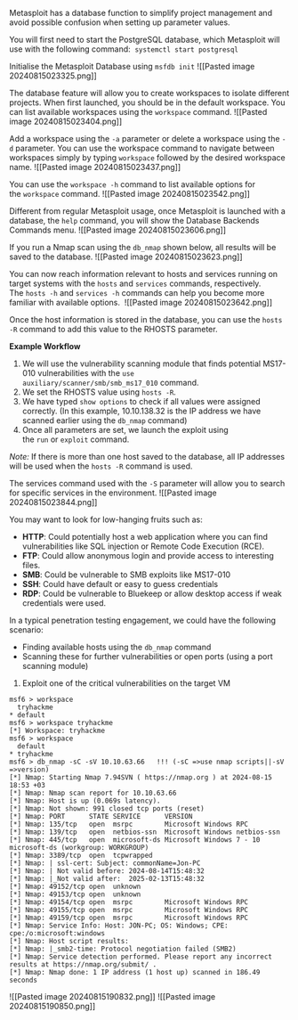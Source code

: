 Metasploit has a database function to simplify project management and avoid possible confusion when setting up parameter values. 

You will first need to start the PostgreSQL database, which Metasploit will use with the following command:  `systemctl start postgresql`

Initialise the Metasploit Database using `msfdb init`
![[Pasted image 20240815023325.png]]

The database feature will allow you to create workspaces to isolate different projects. When first launched, you should be in the default workspace. You can list available workspaces using the `workspace` command.
![[Pasted image 20240815023404.png]]

Add a workspace using the `-a` parameter or delete a workspace using the `-d` parameter. You can use the workspace command to navigate between workspaces simply by typing `workspace` followed by the desired workspace name.
![[Pasted image 20240815023437.png]]

You can use the `workspace -h` command to list available options for the `workspace` command.
![[Pasted image 20240815023542.png]]

Different from regular Metasploit usage, once Metasploit is launched with a database, the `help` command, you will show the Database Backends Commands menu.
![[Pasted image 20240815023606.png]]

  
If you run a Nmap scan using the `db_nmap` shown below, all results will be saved to the database.
![[Pasted image 20240815023623.png]]

You can now reach information relevant to hosts and services running on target systems with the `hosts` and `services` commands, respectively. The `hosts -h` and `services -h` commands can help you become more familiar with available options. 
![[Pasted image 20240815023642.png]]

Once the host information is stored in the database, you can use the `hosts -R` command to add this value to the RHOSTS parameter.

**Example Workflow**
1. We will use the vulnerability scanning module that finds potential MS17-010 vulnerabilities with the `use auxiliary/scanner/smb/smb_ms17_010` command.
2. We set the RHOSTS value using `hosts -R`.
3. We have typed `show options` to check if all values were assigned correctly. (In this example, 10.10.138.32 is the IP address we have scanned earlier using the `db_nmap` command)
4. Once all parameters are set, we launch the exploit using the `run` or `exploit` command.

*Note:*
	If there is more than one host saved to the database, all IP addresses will be used when the `hosts -R` command is used.   

The services command used with the `-S` parameter will allow you to search for specific services in the environment.
![[Pasted image 20240815023844.png]]

You may want to look for low-hanging fruits such as:
- **HTTP**: Could potentially host a web application where you can find vulnerabilities like SQL injection or Remote Code Execution (RCE). 
- **FTP**: Could allow anonymous login and provide access to interesting files. 
- **SMB**: Could be vulnerable to SMB exploits like MS17-010
- **SSH**: Could have default or easy to guess credentials
- **RDP**: Could be vulnerable to Bluekeep or allow desktop access if weak credentials were used.

In a typical penetration testing engagement, we could have the following scenario: 
- Finding available hosts using the `db_nmap` command
- Scanning these for further vulnerabilities or open ports (using a port scanning module)


1) Exploit one of the critical vulnerabilities on the target VM
```
msf6 > workspace
  tryhackme
* default
msf6 > workspace tryhackme
[*] Workspace: tryhackme
msf6 > workspace
  default
* tryhackme
msf6 > db_nmap -sC -sV 10.10.63.66   !!! (-sC =>use nmap scripts||-sV =>version)
[*] Nmap: Starting Nmap 7.94SVN ( https://nmap.org ) at 2024-08-15 18:53 +03
[*] Nmap: Nmap scan report for 10.10.63.66
[*] Nmap: Host is up (0.069s latency).
[*] Nmap: Not shown: 991 closed tcp ports (reset)
[*] Nmap: PORT      STATE SERVICE      VERSION
[*] Nmap: 135/tcp   open  msrpc        Microsoft Windows RPC
[*] Nmap: 139/tcp   open  netbios-ssn  Microsoft Windows netbios-ssn
[*] Nmap: 445/tcp   open  microsoft-ds Microsoft Windows 7 - 10 microsoft-ds (workgroup: WORKGROUP)
[*] Nmap: 3389/tcp  open  tcpwrapped
[*] Nmap: | ssl-cert: Subject: commonName=Jon-PC
[*] Nmap: | Not valid before: 2024-08-14T15:48:32
[*] Nmap: |_Not valid after:  2025-02-13T15:48:32
[*] Nmap: 49152/tcp open  unknown
[*] Nmap: 49153/tcp open  unknown
[*] Nmap: 49154/tcp open  msrpc        Microsoft Windows RPC
[*] Nmap: 49155/tcp open  msrpc        Microsoft Windows RPC
[*] Nmap: 49159/tcp open  msrpc        Microsoft Windows RPC
[*] Nmap: Service Info: Host: JON-PC; OS: Windows; CPE: cpe:/o:microsoft:windows
[*] Nmap: Host script results:
[*] Nmap: |_smb2-time: Protocol negotiation failed (SMB2)
[*] Nmap: Service detection performed. Please report any incorrect results at https://nmap.org/submit/ .
[*] Nmap: Nmap done: 1 IP address (1 host up) scanned in 186.49 seconds
```

![[Pasted image 20240815190832.png]]
![[Pasted image 20240815190850.png]]